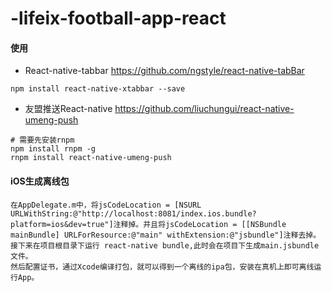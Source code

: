 # -lifeix-football-app-react

#### 使用

-  React-native-tabbar <https://github.com/ngstyle/react-native-tabBar> 

`npm install react-native-xtabbar --save`

-  友盟推送React-native <https://github.com/liuchungui/react-native-umeng-push>

```
# 需要先安装rnpm 
npm install rnpm -g 
rnpm install react-native-umeng-push
```

#### iOS生成离线包

```
在AppDelegate.m中，将jsCodeLocation = [NSURL URLWithString:@"http://localhost:8081/index.ios.bundle?platform=ios&dev=true"]注释掉。并且将jsCodeLocation = [[NSBundle mainBundle] URLForResource:@"main" withExtension:@"jsbundle"]注释去掉。
接下来在项目根目录下运行 react-native bundle,此时会在项目下生成main.jsbundle文件。
然后配置证书，通过Xcode编译打包，就可以得到一个离线的ipa包，安装在真机上即可离线运行App。
```
